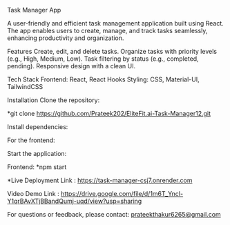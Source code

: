 Task Manager App

A user-friendly and efficient task management application built using React. The app enables users to create, manage, and track tasks seamlessly, enhancing productivity and organization.

Features
Create, edit, and delete tasks.
Organize tasks with priority levels (e.g., High, Medium, Low).
Task filtering by status (e.g., completed, pending).
Responsive design with a clean UI.

Tech Stack
Frontend: React, React Hooks
Styling: CSS, Material-UI, TailwindCSS

Installation
Clone the repository:

*git clone https://github.com/Prateek202/EliteFit.ai-Task-Manager12.git

Install dependencies:

For the frontend:


Start the application:

Frontend:
*npm start


*Live Deployment Link : https://task-manager-csj7.onrender.com

Video Demo Link : https://drive.google.com/file/d/1m6T_Yncl-Y1qrBAvXTjBBandQumj-uqd/view?usp=sharing

For questions or feedback, please contact:
prateekthakur6265@gmail.com
